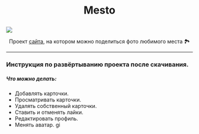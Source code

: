 # <p align="center">Mesto</p>  
<img src="https://img.icons8.com/ios/64/000000/external-mountain-landscape-justicon-flat-justicon.png"/>


<p align="center"> Проект <a href='https://artem-chumak.github.io/mesto/'>сайта</a>, на котором можно поделиться фото любимого места 🏞</p>  

---
### Инструкция по развёртыванию проекта после скачивания.

##### Что можно делать:
- Добавлять карточки.
- Просматривать карточки.
- Удалять собственный карточки.
- Ставить и отменять лайки.
- Редактировать профиль.
- Менять аватар.
gi
